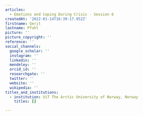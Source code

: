 ```yaml
---
articles:
  - Emotions and Coping During Crisis - Session 6
createdAt: '2022-01-14T16:39:17.952Z'
firstname: Gerit
lastname: Pfuhl
picture: ''
picture_copyright: ''
reference: ''
social_channels:
  google_scholar: ''
  instagram: ''
  linkedin: ''
  mendeley: ''
  orcid_id: ''
  researchgate: ''
  twitter: ''
  website: ''
  wikipedia: ''
titles_and_institutions:
  - institution: UiT The Arctic University of Norway, Norway
    titles: []

---
```


